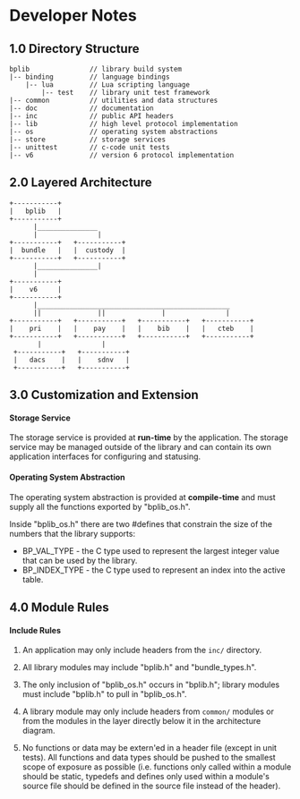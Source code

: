 # Developer Notes

## 1.0 Directory Structure

````
bplib               // library build system
|-- binding         // language bindings
    |-- lua         // Lua scripting language
        |-- test    // library unit test framework
|-- common          // utilities and data structures
|-- doc             // documentation
|-- inc             // public API headers
|-- lib             // high level protocol implementation
|-- os              // operating system abstractions
|-- store           // storage services
|-- unittest        // c-code unit tests
|-- v6              // version 6 protocol implementation
````

## 2.0 Layered Architecture

````
+-----------+
|   bplib   |
+-----------+
      |_______________
      |               |
+-----------+   +-----------+
|  bundle   |   |  custody  |
+-----------+   +-----------+
      |_______________|
      |
+-----------+
|    v6     |
+-----------+
      |________________________________________________
      ||              ||              |               |
+-----------+   +-----------+   +-----------+   +-----------+
|    pri    |   |    pay    |   |    bib    |   |   cteb    |
+-----------+   +-----------+   +-----------+   +-----------+
       |               |
 +-----------+   +-----------+
 |   dacs    |   |    sdnv   |
 +-----------+   +-----------+
````

## 3.0 Customization and Extension

#### Storage Service

The storage service is provided at __run-time__ by the application.  The storage service may be managed outside of the library and can contain its own application interfaces for
configuring and statusing.

#### Operating System Abstraction

The operating system abstraction is provided at __compile-time__ and must supply all the functions exported by "bplib_os.h".

Inside "bplib_os.h" there are two #defines that constrain the size of the numbers that the library supports:
* BP_VAL_TYPE - the C type used to represent the largest integer value that can be used by the library.
* BP_INDEX_TYPE - the C type used to represent an index into the active table.

## 4.0 Module Rules

#### Include Rules

1. An application may only include headers from the `inc/` directory.

2. All library modules may include "bplib.h" and "bundle_types.h".

3. The only inclusion of "bplib_os.h" occurs in "bplib.h"; library modules must include "bplib.h" to pull in "bplib_os.h".

4. A library module may only include headers from `common/` modules or from the modules in the layer directly below it in the architecture diagram.

5. No functions or data may be extern'ed in a header file (except in unit tests).  All functions and data types should be pushed to the smallest scope of exposure as possible (i.e. functions only called within a module should be static, typedefs and defines only used within a module's source file should be defined in the source file instead of the header).
